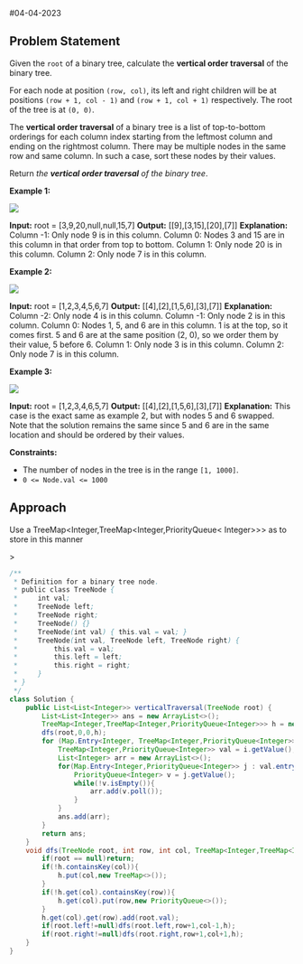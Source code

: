 #04-04-2023 
## Problem Statement 
Given the `root` of a binary tree, calculate the **vertical order traversal** of the binary tree.

For each node at position `(row, col)`, its left and right children will be at positions `(row + 1, col - 1)` and `(row + 1, col + 1)` respectively. The root of the tree is at `(0, 0)`.

The **vertical order traversal** of a binary tree is a list of top-to-bottom orderings for each column index starting from the leftmost column and ending on the rightmost column. There may be multiple nodes in the same row and same column. In such a case, sort these nodes by their values.

Return _the **vertical order traversal** of the binary tree_.

**Example 1:**

![](https://assets.leetcode.com/uploads/2021/01/29/vtree1.jpg)

**Input:** root = [3,9,20,null,null,15,7]
**Output:** [[9],[3,15],[20],[7]]
**Explanation:**
Column -1: Only node 9 is in this column.
Column 0: Nodes 3 and 15 are in this column in that order from top to bottom.
Column 1: Only node 20 is in this column.
Column 2: Only node 7 is in this column.

**Example 2:**

![](https://assets.leetcode.com/uploads/2021/01/29/vtree2.jpg)

**Input:** root = [1,2,3,4,5,6,7]
**Output:** [[4],[2],[1,5,6],[3],[7]]
**Explanation:**
Column -2: Only node 4 is in this column.
Column -1: Only node 2 is in this column.
Column 0: Nodes 1, 5, and 6 are in this column.
          1 is at the top, so it comes first.
          5 and 6 are at the same position (2, 0), so we order them by their value, 5 before 6.
Column 1: Only node 3 is in this column.
Column 2: Only node 7 is in this column.

**Example 3:**

![](https://assets.leetcode.com/uploads/2021/01/29/vtree3.jpg)

**Input:** root = [1,2,3,4,6,5,7]
**Output:** [[4],[2],[1,5,6],[3],[7]]
**Explanation:**
This case is the exact same as example 2, but with nodes 5 and 6 swapped.
Note that the solution remains the same since 5 and 6 are in the same location and should be ordered by their values.

**Constraints:**

-   The number of nodes in the tree is in the range `[1, 1000]`.
-   `0 <= Node.val <= 1000`
## Approach
Use a TreeMap<Integer,TreeMap<Integer,PriorityQueue< Integer>>> as to store in this manner
<col : < row : root.val > >

```java
/**
 * Definition for a binary tree node.
 * public class TreeNode {
 *     int val;
 *     TreeNode left;
 *     TreeNode right;
 *     TreeNode() {}
 *     TreeNode(int val) { this.val = val; }
 *     TreeNode(int val, TreeNode left, TreeNode right) {
 *         this.val = val;
 *         this.left = left;
 *         this.right = right;
 *     }
 * }
 */
class Solution {
    public List<List<Integer>> verticalTraversal(TreeNode root) {
        List<List<Integer>> ans = new ArrayList<>();
        TreeMap<Integer,TreeMap<Integer,PriorityQueue<Integer>>> h = new TreeMap<>();
        dfs(root,0,0,h);
        for (Map.Entry<Integer, TreeMap<Integer,PriorityQueue<Integer>>> i : h.entrySet()) {
            TreeMap<Integer,PriorityQueue<Integer>> val = i.getValue();
            List<Integer> arr = new ArrayList<>();
            for(Map.Entry<Integer,PriorityQueue<Integer>> j : val.entrySet()){
                PriorityQueue<Integer> v = j.getValue();
                while(!v.isEmpty()){
                    arr.add(v.poll());
                }
            }
            ans.add(arr);
        }
        return ans;
    }
    void dfs(TreeNode root, int row, int col, TreeMap<Integer,TreeMap<Integer,PriorityQueue<Integer>>> h){
        if(root == null)return;
        if(!h.containsKey(col)){
            h.put(col,new TreeMap<>());
        }
        if(!h.get(col).containsKey(row)){
            h.get(col).put(row,new PriorityQueue<>());
        }
        h.get(col).get(row).add(root.val);
        if(root.left!=null)dfs(root.left,row+1,col-1,h);
        if(root.right!=null)dfs(root.right,row+1,col+1,h);
    }
}
```